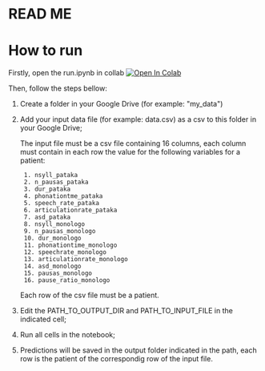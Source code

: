 # READ ME
# How to run

Firstly, open the run.ipynb in collab
<a target="_blank" href="https://colab.research.google.com/github/jmp-3/test-notebook/blob/main/run.ipynb">
  <img src="https://colab.research.google.com/assets/colab-badge.svg" alt="Open In Colab"/>
</a>

Then, follow the steps bellow:
1. Create a folder in your Google Drive (for example: "my_data")
2. Add your input data file (for example: data.csv) as a csv to this folder in your Google Drive;

      The input file must be a csv file containing 16 columns, each column must contain in each row the value for the following variables for a patient:

        1. nsyll_pataka
        2. n_pausas_pataka
        3. dur_pataka
        4. phonationtme_pataka
        5. speech_rate_pataka
        6. articulationrate_pataka
        7. asd_pataka
        8. nsyll_monologo
        9. n_pausas_monologo
        10. dur_monologo
        11. phonationtime_monologo
        12. speechrate_monologo
        13. articulationrate_monologo
        14. asd_monologo
        15. pausas_monologo
        16. pause_ratio_monologo

      Each row of the csv file must be a patient.  

2. Edit the PATH_TO_OUTPUT_DIR and PATH_TO_INPUT_FILE in the indicated cell;
3. Run all cells in the notebook;
4. Predictions will be saved in the output folder indicated in the path, each row is the patient of the correspondig row of the input file.
